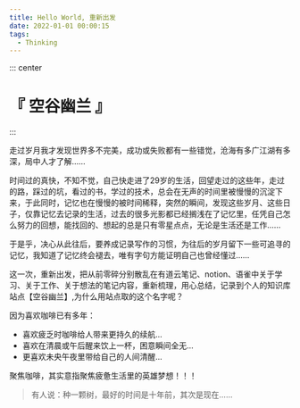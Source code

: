 ```yaml
---
title: Hello World, 重新出发
date: 2022-01-01 00:00:15
tags:
  - Thinking
---
```


::: center  
# 『 空谷幽兰 』
:::



走过岁月我才发现世界多不完美，成功或失败都有一些错觉，沧海有多广江湖有多深，局中人才了解……


时间过的真快，不知不觉，自己快走进了29岁的生活，回望走过的这些年，走过的路，踩过的坑，看过的书，学过的技术，总会在无声的时间里被慢慢的沉淀下来，于此同时，记忆也在慢慢的被时间稀释，突然的瞬间，发现这些岁月、这些日子，仅靠记忆去记录的生活，过去的很多光影都已经搁浅在了记忆里，任凭自己怎么努力的回想，能找回的、想起的总是只有零星点点，无论是生活还是工作……


于是乎，决心从此往后，要养成记录写作的习惯，为往后的岁月留下一些可追寻的记忆，我知道了记忆终会褪去，唯有字句方能证明自己也曾经懂过……


这一次，重新出发，把从前零碎分别散乱在有道云笔记、notion、语雀中关于学习、关于工作、关于想法的笔记内容，重新梳理，用心总结，记录到个人的知识库站点【空谷幽兰】,为什么用站点取的这个名字呢？


因为喜欢咖啡已有多年：

- 喜欢疲乏时咖啡给人带来更持久的续航...
- 喜欢在清晨或午后醒来饮上一杯，困意瞬间全无...
- 更喜欢未央午夜里带给自己的人间清醒...

聚焦咖啡，其实意指聚焦疲惫生活里的英雄梦想！！！

> 有人说：种一颗树，最好的时间是十年前，其次是现在......


